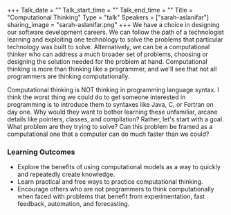 +++
Talk_date = ""
Talk_start_time = ""
Talk_end_time = ""
Title = "Computational Thinking"
Type = "talk"
Speakers = ["sarah-aslanifar"]
sharing_image = "sarah-aslanifar.png"
+++
We have a choice in designing our software development careers. We can follow the path of a technologist learning and exploiting one technology to solve the problems that particular technology was built to solve. Alternatively, we can be a computational thinker who can address a much broader set of problems, choosing or designing the solution needed for the problem at hand. Computational thinking is more than thinking like a programmer, and we'll see that not all programmers are thinking computationally.

Computational thinking is NOT thinking in programming language syntax. I think the worst thing we could do to get someone interested in programming is to introduce them to syntaxes like Java, C, or Fortran on day one. Why would they want to bother learning these unfamiliar, arcane details like pointers, classes, and compilation? Rather, let's start with a goal. What problem are they trying to solve? Can this problem be framed as a computational one that a computer can do much faster than we could?

### Learning Outcomes

- Explore the benefits of using computational models as a way to quickly and repeatedly create knowledge.
- Learn practical and free ways to practice computational thinking.
- Encourage others who are not programmers to think computationally when faced with problems that benefit from experimentation, fast feedback, automation, and forecasting.
